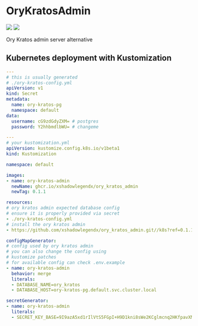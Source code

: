 # OryKratosAdmin

<p>
  <img src="https://coveralls.io/repos/github/xshadowlegendx/ory_kratos_admin/badge.svg?branch=main"/>
  <img src="https://github.com/xshadowlegendx/ory_kratos_admin/actions/workflows/ci.yml/badge.svg"/>
</p>

Ory Kratos admin server alternative

## Kubernetes deployment with Kustomization
```yaml
---
# this is usually generated
# ./ory-kratos-config.yml
apiVersion: v1
kind: Secret
metadata:
  name: ory-kratos-pg
  namespace: default
data:
  username: cG9zdGdyZXM= # postgres
  password: Y2hhbmdlbWU= # changeme
```

```yaml
---
# your kustomization.yml
apiVersion: kustomize.config.k8s.io/v1beta1
kind: Kustomization

namespace: default

images:
- name: ory-kratos-admin
  newName: ghcr.io/xshadowlegendx/ory_kratos_admin
  newTag: 0.1.1

resources:
# ory kratos admin expected database config
# ensure it is properly provided via secret
- ./ory-kratos-config.yml
# install the ory kratos admin
- https://github.com/xshadowlegendx/ory_kratos_admin.git//k8s?ref=0.1.1

configMapGenerator:
# config used by ory kratos admin
# you can also change the config using
# kustomize patches
# for available config can check .env.example
- name: ory-kratos-admin
  behavior: merge
  literals:
  - DATABASE_NAME=ory_kratos
  - DATABASE_HOST=ory-kratos-pg.default.svc.cluster.local

secretGenerator:
- name: ory-kratos-admin
  literals:
  - SECRET_KEY_BASE=9I9azA5xd1rIlVtS5FGpI+H9D1kni8sWe2KCglmcnq2HKfpavXMkC/720aK33laq
```
